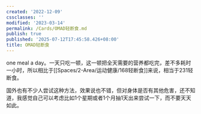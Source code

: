 ```yaml
---
created: '2022-12-09'
cssclasses: ''
modified: '2023-03-14'
permalink: /Cards/OMAD轻断食.md
publish: true
published: '2025-07-12T17:45:58.426+08:00'
title: OMAD轻断食
---
```

one meal a day。一天只吃一顿，这一顿把全天需要的营养都吃完，差不多耗时一小时，所以相比于[[Spaces/2-Area/运动健康/168轻断食]]来说，相当于231轻断食。

国外也有不少人尝试这种方法，效果说也不错，但对身体是否有其他危害，还不知道，我感觉自己可以考虑比如1个星期或者1个月抽1天出来尝试一下，而不要天天如此。